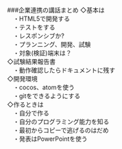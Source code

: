 ###企業連携の講話まとめ
◇基本は  
　・HTML5で開発する  
　・テストをする  
　・レスポンシブか?  
　・プランニング、開発、試験  
　・対象(検証)端末は？  
◇試験結果報告書  
　・動作確認したらドキュメントに残す  
◇開発環境  
　・cocos、atomを使う  
　・gitをできるようにする  
◇作るときは  
　・自分で作る  
　・自分のプログラミング能力を知る  
　・最初からコピーで逃げるのはだめ  
　・発表はPowerPointを使う 
